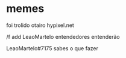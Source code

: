 # memes
foi trolido otairo
hypixel.net

/f add LeaoMartelo
entendedores entenderão

LeaoMartelo#7175
sabes o que fazer
